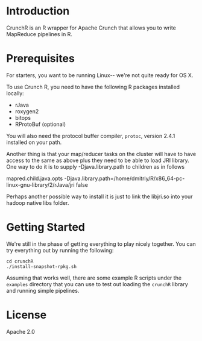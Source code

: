 Introduction
===============
CrunchR is an R wrapper for Apache Crunch that allows you to write MapReduce pipelines in R.

Prerequisites
===============
For starters, you want to be running Linux-- we're not quite ready for OS X.

To use Crunch R, you need to have the following R packages installed locally:
* rJava
* roxygen2
* bitops
* RProtoBuf (optional)

You will also need the protocol buffer compiler, `protoc`, version 2.4.1 installed on your path.

Another thing is that your map/reducer tasks on the cluster will have to have access to the same as above 
plus they need to be able to load JRI library. One way to do it is to supply -Djava.library.path 
to children as in follows 

  <property>
     <name>mapred.child.java.opts</name>
     <value>-Djava.library.path=/home/dmitriy/R/x86_64-pc-linux-gnu-library/2/rJava/jri </value>
     <final>false</final>
  </property>

Perhaps another possible way to install it is just to link the libjri.so into your hadoop native libs folder.


Getting Started
================
We're still in the phase of getting everything to play nicely together. You can try everything out
by running the following:

	cd crunchR
	./install-snapshot-rpkg.sh

Assuming that works well, there are some example R scripts under the `examples` directory that
you can use to test out loading the `crunchR` library and running simple pipelines.

License
=======
Apache 2.0
